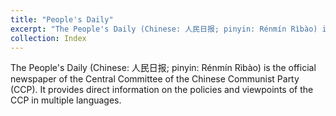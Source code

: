 ```yaml
---
title: "People's Daily"
excerpt: "The People's Daily (Chinese: 人民日报; pinyin: Rénmín Rìbào) is the official newspaper of the Central Committee of the Chinese Communist Party (CCP). It provides direct information on the policies and viewpoints of the CCP in multiple languages.<br/><img src='/images/peopledaily.jpg'>"
collection: Index
---
```



The People's Daily (Chinese: 人民日报; pinyin: Rénmín Rìbào) is the official newspaper of the Central Committee of the Chinese Communist Party (CCP). It provides direct information on the policies and viewpoints of the CCP in multiple languages.
